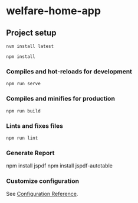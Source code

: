 # welfare-home-app

## Project setup
```
nvm install latest

npm install
```

### Compiles and hot-reloads for development
```
npm run serve
```

### Compiles and minifies for production
```
npm run build
```

### Lints and fixes files
```
npm run lint
```

### Generate Report
npm install jspdf
npm install jspdf-autotable

### Customize configuration
See [Configuration Reference](https://cli.vuejs.org/config/).

